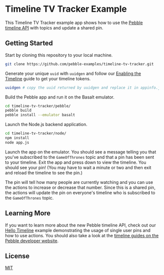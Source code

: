 # Timeline TV Tracker Example

This Timeline TV Tracker example app shows how to use the [Pebble timeline API][timeline-guides] with topics and update a shared pin.

## Getting Started

Start by cloning this repository to your local machine.

```sh
git clone https://github.com/pebble-examples/timeline-tv-tracker.git
```
Generate your unique `uuid` with `uuidgen` and follow our [Enabling the Timeline][timeline-enabling-guide] guide to get your timeline tokens.

```sh
uuidgen # copy the uuid returned by uuidgen and replace it in appinfo.json
```

Build the Pebble app and run it on the Basalt emulator.

```sh
cd timeline-tv-tracker/pebble/
pebble build
pebble install --emulator basalt
```

Launch the Node.js backend application.

```sh
cd timeline-tv-tracker/node/ 
npm install
node app.js
```

Launch the app on the emulator. You should see a message telling you that you've subscribed to the `GameOfThrones` topic and that a pin has been sent to your timeline. Exit the app and press down to view the timeline. You should see your pin! (You may have to wait a minute or two and then exit and reload the timeline to see the pin.)

The pin will tell how many people are currently watching and you can use the actions to increase or decrease that number. Since this is a shared pin, the actions will update the pin on everyone's timeline who is subscribed to the `GameOfThrones` topic.

## Learning More

If you want to learn more about the new Pebble timeline API, check out our [Hello Timeline](https://github.com/pebble-examples/hello-timeline) example demonstrating the usage of single user pins and how to use actions. You should also take a look at the [timeline guides on the Pebble developer website][timeline-guides].

## License

[MIT](./LICENSE)

[timeline-guides]: https://developer.getpebble.com/guides/timeline/
[timeline-enabling-guide]: https://developer.getpebble.com/guides/timeline/timeline-enabling/
